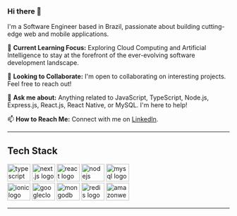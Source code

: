 ### Hi there 👋
I'm a Software Engineer based in Brazil, passionate about building cutting-edge web and mobile applications.

🌱 **Current Learning Focus:** Exploring Cloud Computing and Artificial Intelligence to stay at the forefront of the ever-evolving software development landscape.

🤝 **Looking to Collaborate:** I'm open to collaborating on interesting projects. Feel free to reach out!

💬 **Ask me about:** Anything related to JavaScript, TypeScript, Node.js, Express.js, React.js, React Native, or MySQL. I'm here to help!

📫 **How to Reach Me:** Connect with me on [LinkedIn](https://www.linkedin.com/in/wsilvadeveloper/).

---

<h2 align="left">Tech Stack</h2>

<div align="left">
  <img src="https://cdn.jsdelivr.net/gh/devicons/devicon/icons/typescript/typescript-original.svg" height="40" width="52" alt="typescript logo" />
  <img src="https://cdn.jsdelivr.net/gh/devicons/devicon/icons/nextjs/nextjs-original-wordmark.svg" height="40" width="52" alt="next.js logo" />
  <img src="https://cdn.jsdelivr.net/gh/devicons/devicon/icons/react/react-original.svg" height="40" width="52" alt="react logo" />
  <img src="https://cdn.jsdelivr.net/gh/devicons/devicon/icons/nodejs/nodejs-plain-wordmark.svg" height="40" width="52" alt="nodejs logo" />
  <img src="https://cdn.jsdelivr.net/gh/devicons/devicon/icons/mysql/mysql-original.svg" height="40" width="52" alt="mysql logo" />
</div>

<div align="left">
  <img src="https://cdn.jsdelivr.net/gh/devicons/devicon/icons/ionic/ionic-original.svg" height="40" width="52" alt="ionic logo" />
  <img src="https://cdn.jsdelivr.net/gh/devicons/devicon/icons/googlecloud/googlecloud-original.svg" height="40" width="52" alt="googlecloud logo" />
  <img src="https://cdn.jsdelivr.net/gh/devicons/devicon/icons/mongodb/mongodb-original.svg" height="40" width="52" alt="mongodb logo" />
  <img src="https://cdn.jsdelivr.net/gh/devicons/devicon/icons/redis/redis-original.svg" height="40" width="52" alt="redis logo" />
  <img src="https://cdn.jsdelivr.net/gh/devicons/devicon/icons/amazonwebservices/amazonwebservices-original.svg" height="40" width="52" alt="amazonwebservices logo" />
</div>

---
